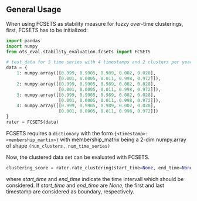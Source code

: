 ## General Usage

When using FCSETS as stability measure for fuzzy over-time clusterings, first, FCSETS has to be initialized:

```python
import pandas
import numpy
from ots_eval.stability_evaluation.fcsets import FCSETS

# test_data for 5 time series with 4 timestamps and 2 clusters per year
data = {
    1: numpy.array([[0.999, 0.9905, 0.989, 0.002, 0.028],
                    [0.001, 0.0005, 0.011, 0.998, 0.972]]),
    2: numpy.array([[0.999, 0.9905, 0.989, 0.002, 0.028],
                    [0.001, 0.0005, 0.011, 0.998, 0.972]]),
    3: numpy.array([[0.999, 0.9905, 0.989, 0.002, 0.028],
                    [0.001, 0.0005, 0.011, 0.998, 0.972]]),
    4: numpy.array([[0.999, 0.9905, 0.989, 0.002, 0.028],
                    [0.001, 0.0005, 0.011, 0.998, 0.972]])
}
rater = FCSETS(data)
```
FCSETS requires a `dictionary` with the form `{<timestamp>: <membership_martix>}` with membership_matrix being a 2-dim numpy.array of shape `(num_clusters, num_time_series)`

Now, the clustered data set can be evaluated with FCSETS. 

```python
clustering_score = rater.rate_clustering(start_time=None, end_time=None)
```

where _start\_time_ and _end\_time_ indicate the time intervall which should be considered. If _start\_time_ and _end\_time_ are _None_, the first and last timestamp are considered as boundary, respectively.
